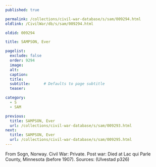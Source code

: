 ```yaml
---
published: true

permalink: /collections/civil-war-database/s/sam/009294.html
oldlink: /CivilWar/db/s/sam/009294.html

oldid: 009294

title: SAMPSON, Ever

pagelist:
  exclude: false
  order: 9294
  image: 
  alt:
  caption:
  title:
  subtitle:      # Defaults to page subtitle
  teaser:

category: 
  - S 
  - SAM

previous:
  title: SAMPSON, Ever
  url: /collections/civil-war-database/s/sam/009293.html  
next:
  title: SAMPSON, Ever
  url: /collections/civil-war-database/s/sam/009295.html   
---
```

From Sogn, Norway. Civil War: Private. Post war: Died at Lac qui Parle County, Minnesota (before 1907). Sources: (Ulvestad p326)